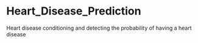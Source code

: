 # Heart_Disease_Prediction
Heart disease conditioning and detecting the probability of having a heart disease

